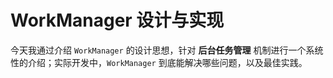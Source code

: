 # WorkManager 设计与实现

今天我通过介绍 `WorkManager` 的设计思想，针对 **后台任务管理** 机制进行一个系统性的介绍；实际开发中，`WorkManager` 到底能解决哪些问题，以及最佳实践。
